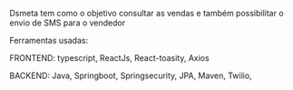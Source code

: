 Dsmeta tem como o objetivo consultar as vendas e também possibilitar o envio de SMS para o vendedor

Ferramentas usadas:

FRONTEND:
typescript,
ReactJs,
React-toasity,
Axios

BACKEND:
Java,
Springboot,
Springsecurity,
JPA,
Maven,
Twilio,

